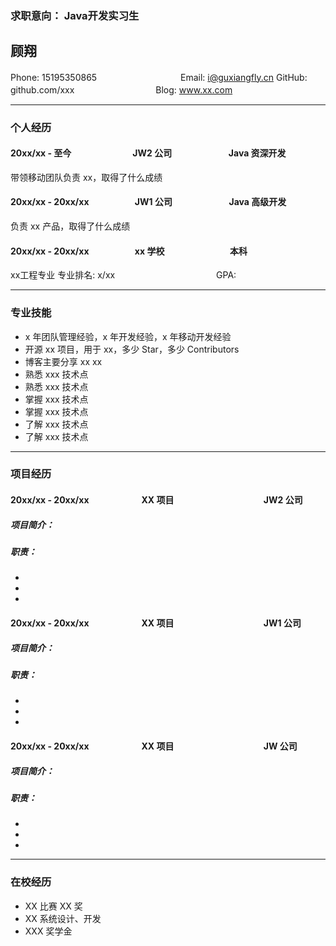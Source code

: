 ### 求职意向： Java开发实习生
## 顾翔
Phone: 15195350865    　　　　　　 　　　Email: i@guxiangfly.cn
GitHub: github.com/xxx 　　　　　　　　　Blog: www.xx.com

---
### 个人经历
#### 20xx/xx - 至今　　　　　　　JW2 公司	　　　　　　 Java 资深开发
带领移动团队负责 xx，取得了什么成绩

#### 20xx/xx - 20xx/xx　　　　　 JW1 公司	　　　　　　   Java 高级开发
负责 xx 产品，取得了什么成绩

#### 20xx/xx - 20xx/xx　　　　　  xx 学校	　　　　　　　  本科
xx工程专业
专业排名: x/xx 　　　　　　　　　　　
GPA:

---
### 专业技能
* x 年团队管理经验，x 年开发经验，x 年移动开发经验
* 开源 xx 项目，用于 xx，多少 Star，多少 Contributors
* 博客主要分享 xx xx
* 熟悉 xxx 技术点
* 熟悉 xxx 技术点
* 掌握 xxx 技术点
* 掌握 xxx 技术点
* 了解 xxx 技术点
* 了解 xxx 技术点

---
### 项目经历
#### 20xx/xx - 20xx/xx　　　　　　XX 项目　　　　　　　　　　 JW2 公司
##### 项目简介：
##### 职责：
*
*
*

#### 20xx/xx - 20xx/xx　　　　　　XX 项目　　　　　　　　　　 JW1 公司
##### 项目简介：
##### 职责：
*
*
*

#### 20xx/xx - 20xx/xx　　　　　　XX 项目　　　　　　　　　　 JW 公司
##### 项目简介：
##### 职责：
*
*
*

---
### 在校经历
* XX 比赛 XX 奖
* XX 系统设计、开发
* XXX 奖学金